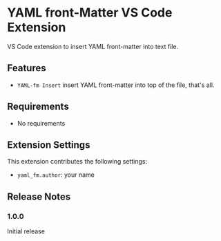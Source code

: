 # YAML front-Matter VS Code Extension

VS Code extension to insert YAML front-matter into text file.

## Features

- `YAML-fm Insert` insert YAML front-matter into top of the file, that's all.

## Requirements

- No requirements

## Extension Settings

This extension contributes the following settings:

- `yaml_fm.author`: your name

## Release Notes

### 1.0.0

Initial release
